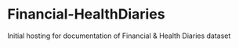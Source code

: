 # Financial-HealthDiaries
Initial hosting for documentation of Financial &amp; Health Diaries dataset
